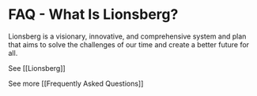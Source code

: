# FAQ - What Is Lionsberg?

Lionsberg is a visionary, innovative, and comprehensive system and plan that aims to solve the challenges of our time and create a better future for all. 

See [[Lionsberg]]  

See more [[Frequently Asked Questions]]  